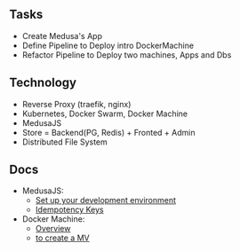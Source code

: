 ## Tasks

- Create Medusa's App
- Define Pipeline to Deploy intro DockerMachine
- Refactor Pipeline to Deploy two machines, Apps and Dbs

## Technology

- Reverse Proxy (traefik, nginx)
- Kubernetes, Docker Swarm, Docker Machine
- MedusaJS
- Store = Backend(PG, Redis) + Fronted + Admin
- Distributed File System

## Docs

- MedusaJS:
  - [Set up your development environment](https://docs.medusajs.com/tutorial/set-up-your-development-environment)
  - [Idempotency Keys](https://brandur.org/idempotency-keys)
- Docker Machine:
  - [Overview](https://docker-docs.netlify.app/machine/overview/)
  - [to create a MV](https://docs.docker.com.zh.xy2401.com/v17.09/machine/get-started/#start-local-machines-on-startup)
